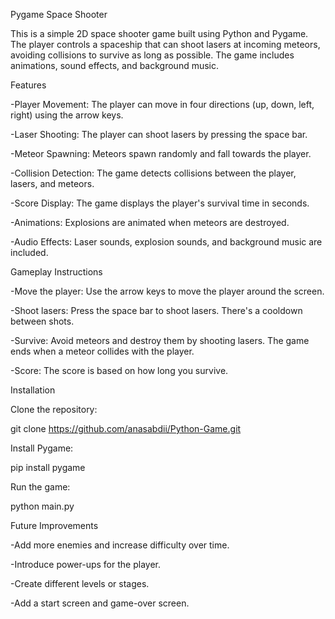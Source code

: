 Pygame Space Shooter

This is a simple 2D space shooter game built using Python and Pygame. The player controls a spaceship that can shoot lasers at incoming meteors, avoiding collisions to survive as long as possible. The game includes animations, sound effects, and background music.


Features

-Player Movement: The player can move in four directions (up, down, left, right) using the arrow keys.

-Laser Shooting: The player can shoot lasers by pressing the space bar.

-Meteor Spawning: Meteors spawn randomly and fall towards the player.

-Collision Detection: The game detects collisions between the player, lasers, and meteors.

-Score Display: The game displays the player's survival time in seconds.

-Animations: Explosions are animated when meteors are destroyed.

-Audio Effects: Laser sounds, explosion sounds, and background music are included.



Gameplay Instructions

-Move the player: Use the arrow keys to move the player around the screen.

-Shoot lasers: Press the space bar to shoot lasers. There's a cooldown between shots.

-Survive: Avoid meteors and destroy them by shooting lasers. The game ends when a meteor collides with the player.

-Score: The score is based on how long you survive.


Installation

Clone the repository:

git clone https://github.com/anasabdii/Python-Game.git


Install Pygame:

pip install pygame


Run the game:

python main.py


Future Improvements

-Add more enemies and increase difficulty over time.

-Introduce power-ups for the player.

-Create different levels or stages.

-Add a start screen and game-over screen.
